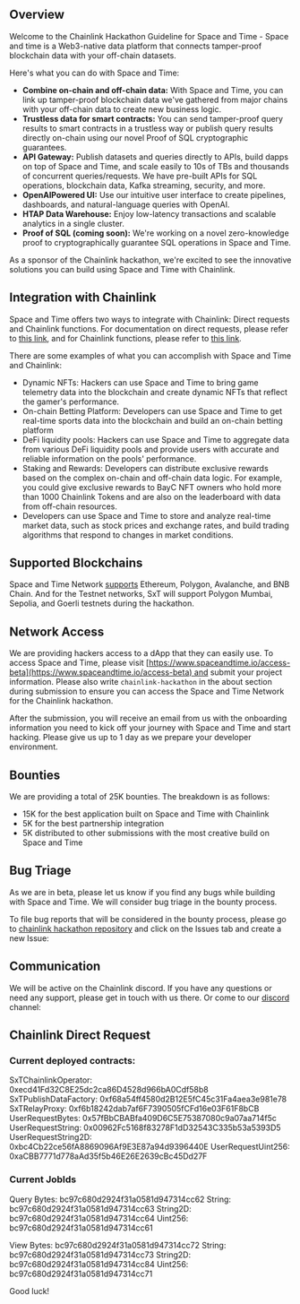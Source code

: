 ## Overview

Welcome to the Chainlink Hackathon Guideline for Space and Time - Space and time is a Web3-native data platform that connects tamper-proof blockchain data with your off-chain datasets.

Here's what you can do with Space and Time:

- **Combine on-chain and off-chain data:** With Space and Time, you can link up tamper-proof blockchain data we've gathered from major chains with your off-chain data to create new business logic.
- **Trustless data for smart contracts:** You can send tamper-proof query results to smart contracts in a trustless way or publish query results directly on-chain using our novel Proof of SQL cryptographic guarantees.
- **API Gateway:** Publish datasets and queries directly to APIs, build dapps on top of Space and Time, and scale easily to 10s of TBs and thousands of concurrent queries/requests. We have pre-built APIs for SQL operations, blockchain data, Kafka streaming, security, and more.
- **OpenAIPowered UI:** Use our intuitive user interface to create pipelines, dashboards, and natural-language queries with OpenAI.
- **HTAP Data Warehouse:** Enjoy low-latency transactions and scalable analytics in a single cluster.
- **Proof of SQL (coming soon):** We're working on a novel zero-knowledge proof to cryptographically guarantee SQL operations in Space and Time.

As a sponsor of the Chainlink hackathon, we're excited to see the innovative solutions you can build using Space and Time with Chainlink.

## Integration with Chainlink

Space and Time offers two ways to integrate with Chainlink: Direct requests and Chainlink functions. For documentation on direct requests, please refer to [this link](https://docs.spaceandtime.io/docs/chainlink-direct-requests), and for Chainlink functions, please refer to [this link](https://docs.spaceandtime.io/docs/chainlink-functions).

There are some examples of what you can accomplish with Space and Time and Chainlink:

- Dynamic NFTs: Hackers can use Space and Time to bring game telemetry data into the blockchain and create dynamic NFTs that reflect the gamer's performance.
- On-chain Betting Platform: Developers can use Space and Time to get real-time sports data into the blockchain and build an on-chain betting platform
- DeFi liquidity pools: Hackers can use Space and Time to aggregate data from various DeFi liquidity pools and provide users with accurate and reliable information on the pools' performance.
- Staking and Rewards: Developers can distribute exclusive rewards based on the complex on-chain and off-chain data logic. For example, you could give exclusive rewards to BayC NFT owners who hold more than 1000 Chainlink Tokens and are also on the leaderboard with data from off-chain resources.
- Developers can use Space and Time to store and analyze real-time market data, such as stock prices and exchange rates, and build trading algorithms that respond to changes in market conditions.

## Supported Blockchains

Space and Time Network [supports](https://docs.spaceandtime.io/docs/access-blockchain-data) Ethereum, Polygon, Avalanche, and BNB Chain. And for the Testnet networks, SxT will support Polygon Mumbai, Sepolia, and Goerli testnets during the hackathon.

## Network Access

We are providing hackers access to a dApp that they can easily use. To access Space and Time, please visit [https://www.spaceandtime.io/access-beta](https://www.spaceandtime.io/access-beta) and submit your project information. Please also write `chainlink-hackathon` in the about section during submission to ensure you can access the Space and Time Network for the Chainlink hackathon.

After the submission, you will receive an email from us with the onboarding information you need to kick off your journey with Space and Time and start hacking. Please give us up to 1 day as we prepare your developer environment.

## Bounties

We are providing a total of 25K bounties. The breakdown is as follows:

- 15K for the best application built on Space and Time with Chainlink
- 5K for the best partnership integration
- 5K distributed to other submissions with the most creative build on Space and Time

## Bug Triage

As we are in beta, please let us know if you find any bugs while building with Space and Time. We will consider bug triage in the bounty process.

To file bug reports that will be considered in the bounty process, please go to [chainlink hackathon repository](https://github.com/SxT-Community/chainlink-hackaton) and click on the Issues tab and create a new Issue: 

## Communication

We will be active on the Chainlink discord. If you have any questions or need any support, please get in touch with us there. Or come to our [discord](https://discord.com/invite/spaceandtimeDB) channel: 

## Chainlink Direct Request
### Current deployed contracts:
SxTChainlinkOperator: 0xecd41Fd32C8E25dc2ca86D4528d966bA0Cdf58b8
SxTPublishDataFactory: 0xf68a54ff4580d2B12E5fC45c31Fa4aea3e981e78
SxTRelayProxy: 0xf6b18242dab7af6F7390505fCFd16e03F61F8bCB
UserRequestBytes: 0x57fBbCBABfa409D6C5E75387080c9a07aa714f5c
UserRequestString: 0x00962Fc5168f83278F1dD32543C335b53a5393D5
UserRequestString2D: 0xbc4Cb22ce56fA8869096Af9E3E87a94d9396440E
UserRequestUint256: 0xaCBB7771d778aAd35f5b46E26E2639cBc45Dd27F

### Current JobIds 
Query 
Bytes: bc97c680d2924f31a0581d947314cc62
String: bc97c680d2924f31a0581d947314cc63
String2D: bc97c680d2924f31a0581d947314cc64
Uint256: bc97c680d2924f31a0581d947314cc61

View 
Bytes: bc97c680d2924f31a0581d947314cc72
String: bc97c680d2924f31a0581d947314cc73
String2D: bc97c680d2924f31a0581d947314cc84
Uint256: bc97c680d2924f31a0581d947314cc71

Good luck!
